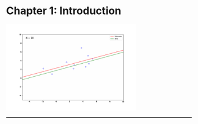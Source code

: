 # Chapter 1: Introduction

<div class="image-container">
<p class="image-holder">
<img src="Getting to Learn.gif" width="70%">
</p></div>

<hr style="height:2px;"> 
